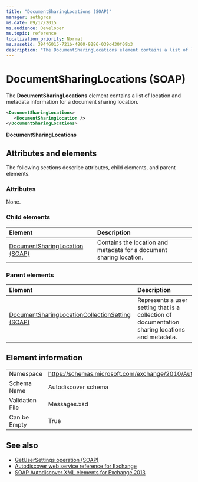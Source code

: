 ```yaml
---
title: "DocumentSharingLocations (SOAP)"
manager: sethgros
ms.date: 09/17/2015
ms.audience: Developer
ms.topic: reference
localization_priority: Normal
ms.assetid: 394f6015-721b-4800-9286-039d430f09b3
description: "The DocumentSharingLocations element contains a list of location and metadata information for a document sharing location."
---
```


# DocumentSharingLocations (SOAP)

The **DocumentSharingLocations** element contains a list of location and metadata information for a document sharing location. 
  
```XML
<DocumentSharingLocations>
   <DocumentSharingLocation />
</DocumentSharingLocations>
```

 **DocumentSharingLocations**
## Attributes and elements

The following sections describe attributes, child elements, and parent elements.
  
### Attributes

None.
  
### Child elements

|**Element**|**Description**|
|:-----|:-----|
|[DocumentSharingLocation (SOAP)](documentsharinglocation-soap.md) <br/> |Contains the location and metadata for a document sharing location.  <br/> |
   
### Parent elements

|**Element**|**Description**|
|:-----|:-----|
|[DocumentSharingLocationCollectionSetting (SOAP)](documentsharinglocationcollectionsetting-soap.md) <br/> |Represents a user setting that is a collection of documentation sharing locations and metadata.  <br/> |
   
## Element information

|||
|:-----|:-----|
|Namespace  <br/> |https://schemas.microsoft.com/exchange/2010/Autodiscover  <br/> |
|Schema Name  <br/> |Autodiscover schema  <br/> |
|Validation File  <br/> |Messages.xsd  <br/> |
|Can be Empty  <br/> |True  <br/> |
   
## See also

- [GetUserSettings operation (SOAP)](getusersettings-operation-soap.md)
- [Autodiscover web service reference for Exchange](autodiscover-web-service-reference-for-exchange.md)
- [SOAP Autodiscover XML elements for Exchange 2013](soap-autodiscover-xml-elements-for-exchange-2013.md)

